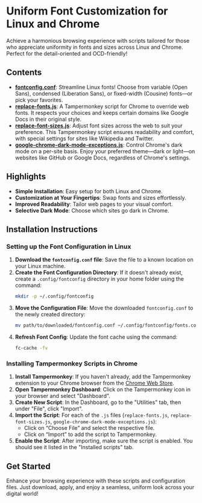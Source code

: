 # Uniform Font Customization for Linux and Chrome

Achieve a harmonious browsing experience with scripts tailored for those who appreciate uniformity in fonts and sizes across Linux and Chrome. Perfect for the detail-oriented and OCD-friendly!

## Contents

- **[fontconfig.conf](./fontconfig.conf)**: Streamline Linux fonts! Choose from variable (Open Sans), condensed (Liberation Sans), or fixed-width (Cousine) fonts—or pick your favorites.
- **[replace-fonts.js](./replace-fonts.js)**: A Tampermonkey script for Chrome to override web fonts. It respects your choices and keeps certain domains like Google Docs in their original style.
- **[replace-font-sizes.js](./replace-font-sizes.js)**: Adjust font sizes across the web to suit your preference. This Tampermonkey script ensures readability and comfort, with special settings for sites like Wikipedia and Twitter.
- **[google-chrome-dark-mode-exceptions.js](./google-chrome-dark-mode-exceptions.js)**: Control Chrome's dark mode on a per-site basis. Enjoy your preferred theme—dark or light—on websites like GitHub or Google Docs, regardless of Chrome's settings.

## Highlights

- **Simple Installation**: Easy setup for both Linux and Chrome.
- **Customization at Your Fingertips**: Swap fonts and sizes effortlessly.
- **Improved Readability**: Tailor web pages to your visual comfort.
- **Selective Dark Mode**: Choose which sites go dark in Chrome.

## Installation Instructions

### Setting up the Font Configuration in Linux

1. **Download the `fontconfig.conf` file**: Save the file to a known location on your Linux machine.
2. **Create the Font Configuration Directory**: If it doesn't already exist, create a `.config/fontconfig` directory in your home folder using the command:
   ```bash
   mkdir -p ~/.config/fontconfig
   ```
3. **Move the Configuration File**: Move the downloaded `fontconfig.conf` to the newly created directory:
   ```bash
   mv path/to/downloaded/fontconfig.conf ~/.config/fontconfig/fonts.conf
   ```
4. **Refresh Font Config**: Update the font cache using the command:
   ```bash
   fc-cache -fv
   ```

### Installing Tampermonkey Scripts in Chrome

1. **Install Tampermonkey**: If you haven't already, add the Tampermonkey extension to your Chrome browser from the [Chrome Web Store](https://chrome.google.com/webstore/detail/tampermonkey/dhdgffkkebhmkfjojejmpbldmpobfkfo).
2. **Open Tampermonkey Dashboard**: Click on the Tampermonkey icon in your browser and select "Dashboard".
3. **Create New Script**: In the Dashboard, go to the "Utilities" tab, then under "File", click "Import".
4. **Import the Script**: For each of the `.js` files (`replace-fonts.js`, `replace-font-sizes.js`, `google-chrome-dark-mode-exceptions.js`):
   - Click on “Choose File” and select the respective file.
   - Click on “Import” to add the script to Tampermonkey.
5. **Enable the Script**: After importing, make sure the script is enabled. You should see it listed in the "Installed scripts" tab.

## Get Started

Enhance your browsing experience with these scripts and configuration files. Just download, apply, and enjoy a seamless, uniform look across your digital world!

